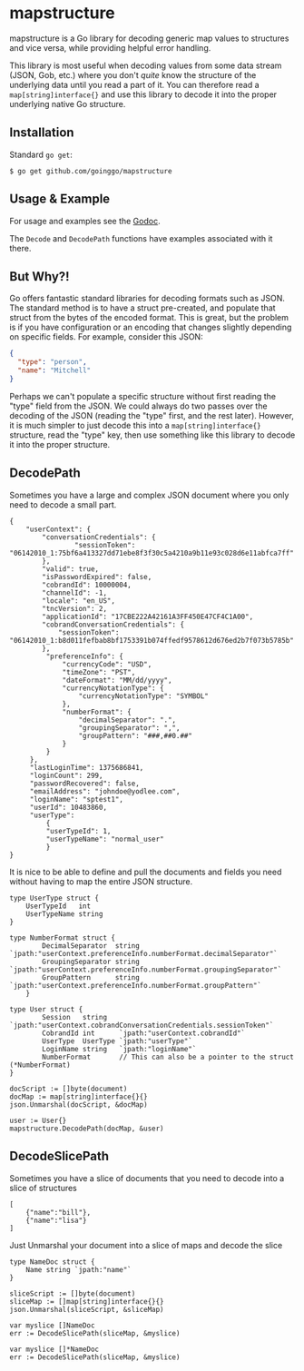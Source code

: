 # mapstructure

mapstructure is a Go library for decoding generic map values to structures
and vice versa, while providing helpful error handling.

This library is most useful when decoding values from some data stream (JSON,
Gob, etc.) where you don't _quite_ know the structure of the underlying data
until you read a part of it. You can therefore read a `map[string]interface{}`
and use this library to decode it into the proper underlying native Go
structure.

## Installation

Standard `go get`:

```
$ go get github.com/goinggo/mapstructure
```

## Usage & Example

For usage and examples see the [Godoc](http://godoc.org/github.com/mitchellh/mapstructure).

The `Decode` and `DecodePath` functions have examples associated with it there.

## But Why?!

Go offers fantastic standard libraries for decoding formats such as JSON.
The standard method is to have a struct pre-created, and populate that struct
from the bytes of the encoded format. This is great, but the problem is if
you have configuration or an encoding that changes slightly depending on
specific fields. For example, consider this JSON:

```json
{
  "type": "person",
  "name": "Mitchell"
}
```

Perhaps we can't populate a specific structure without first reading
the "type" field from the JSON. We could always do two passes over the
decoding of the JSON (reading the "type" first, and the rest later).
However, it is much simpler to just decode this into a `map[string]interface{}`
structure, read the "type" key, then use something like this library
to decode it into the proper structure.

## DecodePath

Sometimes you have a large and complex JSON document where you only need to decode
a small part.

```
{
	"userContext": {
		"conversationCredentials": {
	            "sessionToken": "06142010_1:75bf6a413327dd71ebe8f3f30c5a4210a9b11e93c028d6e11abfca7ff"
	    },
	    "valid": true,
	    "isPasswordExpired": false,
	    "cobrandId": 10000004,
	    "channelId": -1,
	    "locale": "en_US",
	    "tncVersion": 2,
	    "applicationId": "17CBE222A42161A3FF450E47CF4C1A00",
	    "cobrandConversationCredentials": {
	        "sessionToken": "06142010_1:b8d011fefbab8bf1753391b074ffedf9578612d676ed2b7f073b5785b"
	    },
	     "preferenceInfo": {
	         "currencyCode": "USD",
	         "timeZone": "PST",
	         "dateFormat": "MM/dd/yyyy",
	         "currencyNotationType": {
	             "currencyNotationType": "SYMBOL"
	         },
	         "numberFormat": {
	             "decimalSeparator": ".",
	             "groupingSeparator": ",",
	             "groupPattern": "###,##0.##"
	         }
	     }
	 },
	 "lastLoginTime": 1375686841,
	 "loginCount": 299,
	 "passwordRecovered": false,
	 "emailAddress": "johndoe@yodlee.com",
	 "loginName": "sptest1",
	 "userId": 10483860,
	 "userType":
	     {
	     "userTypeId": 1,
	     "userTypeName": "normal_user"
	     }
}
```

It is nice to be able to define and pull the documents and fields you need without
having to map the entire JSON structure.

```
type UserType struct {
	UserTypeId   int
	UserTypeName string
}

type NumberFormat struct {
		DecimalSeparator  string `jpath:"userContext.preferenceInfo.numberFormat.decimalSeparator"`
		GroupingSeparator string `jpath:"userContext.preferenceInfo.numberFormat.groupingSeparator"`
		GroupPattern      string `jpath:"userContext.preferenceInfo.numberFormat.groupPattern"`
	}
	
type User struct {
		Session   string   `jpath:"userContext.cobrandConversationCredentials.sessionToken"`
		CobrandId int      `jpath:"userContext.cobrandId"`
		UserType  UserType `jpath:"userType"`
		LoginName string   `jpath:"loginName"`
		NumberFormat       // This can also be a pointer to the struct (*NumberFormat)
}

docScript := []byte(document)
docMap := map[string]interface{}{}
json.Unmarshal(docScript, &docMap)

user := User{}
mapstructure.DecodePath(docMap, &user)
```

## DecodeSlicePath

Sometimes you have a slice of documents that you need to decode into a slice of structures

```
[
	{"name":"bill"},
	{"name":"lisa"}
]
```

Just Unmarshal your document into a slice of maps and decode the slice

```
type NameDoc struct {
	Name string `jpath:"name"`
}

sliceScript := []byte(document)
sliceMap := []map[string]interface{}{}
json.Unmarshal(sliceScript, &sliceMap)

var myslice []NameDoc
err := DecodeSlicePath(sliceMap, &myslice)

var myslice []*NameDoc
err := DecodeSlicePath(sliceMap, &myslice)
```
